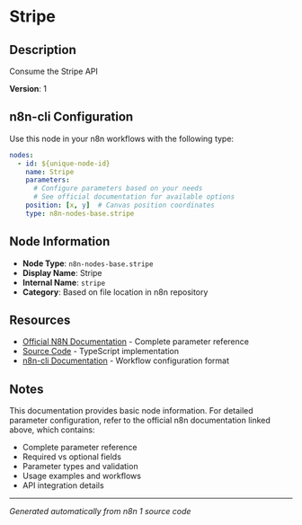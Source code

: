 # Stripe

## Description

Consume the Stripe API

**Version**: 1

## n8n-cli Configuration

Use this node in your n8n workflows with the following type:

```yaml
nodes:
  - id: ${unique-node-id}
    name: Stripe
    parameters:
      # Configure parameters based on your needs
      # See official documentation for available options
    position: [x, y]  # Canvas position coordinates
    type: n8n-nodes-base.stripe
```

## Node Information

- **Node Type**: `n8n-nodes-base.stripe`
- **Display Name**: Stripe
- **Internal Name**: `stripe`
- **Category**: Based on file location in n8n repository

## Resources

- [Official N8N Documentation](https://docs.n8n.io/integrations/builtin/app-nodes/n8n-nodes-base.stripe/) - Complete parameter reference
- [Source Code](https://github.com/n8n-io/n8n/blob/master/packages/nodes-base/nodes/Stripe/Stripe.node.ts) - TypeScript implementation
- [n8n-cli Documentation](https://github.com/edenreich/n8n-cli) - Workflow configuration format

## Notes

This documentation provides basic node information. For detailed parameter configuration, 
refer to the official n8n documentation linked above, which contains:

- Complete parameter reference
- Required vs optional fields
- Parameter types and validation
- Usage examples and workflows
- API integration details

---
*Generated automatically from n8n 1 source code*
